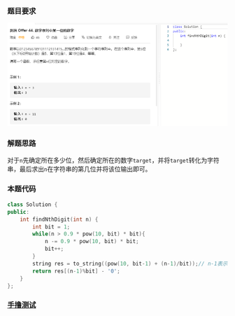 ### 题目要求

![](/pic/offer44.png)

### 解题思路

对于`n`先确定所在多少位，然后确定所在的数字`target`，并将`target`转化为字符串，最后求出`n`在字符串的第几位并将该位输出即可。

### 本题代码

```c++
class Solution {
public:
    int findNthDigit(int n) {
        int bit = 1;
        while(n > 0.9 * pow(10, bit) * bit){
            n -= 0.9 * pow(10, bit) * bit;
            bit++;
        }
        string res = to_string((pow(10, bit-1) + (n-1)/bit));// n-1表示的是所在数字范围可以从0开始计数，如100为基准数， 100+n-1可以从100计数
        return res[(n-1)%bit] - '0';
    }
};
```

### [手撸测试](https://leetcode-cn.com/problems/shu-zi-xu-lie-zhong-mou-yi-wei-de-shu-zi-lcof/) 


